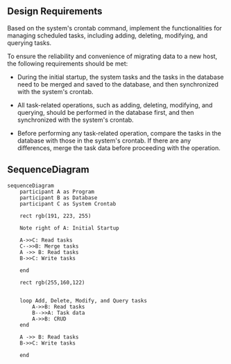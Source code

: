 ## Design Requirements
Based on the system's crontab command, implement the functionalities for managing scheduled tasks, including adding, deleting, modifying, and querying tasks.

To ensure the reliability and convenience of migrating data to a new host, the following requirements should be met:

- During the initial startup, the system tasks and the tasks in the database need to be merged and saved to the database, and then synchronized with the system's crontab.

- All task-related operations, such as adding, deleting, modifying, and querying, should be performed in the database first, and then synchronized with the system's crontab.

- Before performing any task-related operation, compare the tasks in the database with those in the system's crontab. If there are any differences, merge the task data before proceeding with the operation.


## SequenceDiagram

```mermaid
sequenceDiagram
    participant A as Program
    participant B as Database
    participant C as System Crontab
    
    rect rgb(191, 223, 255)

    Note right of A: Initial Startup

    A->>C: Read tasks
    C-->>B: Merge tasks
    A ->> B: Read tasks
    B->>C: Write tasks
  
    end

    rect rgb(255,160,122)


    loop Add, Delete, Modify, and Query tasks
        A->>B: Read tasks 
        B-->>A: Task data
        A->>B: CRUD
    end

    A ->> B: Read tasks
    B->>C: Write tasks

    end

```

